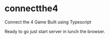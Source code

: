 # connectthe4
Connect the 4 Game Built using Typescript

Ready to go just start server in lunch the browser.
